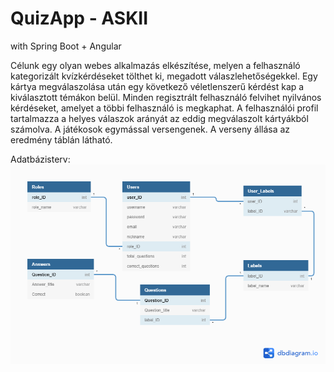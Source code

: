 # QuizApp - ASKII
with Spring Boot + Angular


Célunk   egy olyan   webes alkalmazás   elkészítése, melyen a felhasználó  kategorizált kvízkérdéseket tölthet ki, megadott válaszlehetőségekkel.
Egy kártya megválaszolása után egy következő véletlenszerű kérdést kap a kiválasztott témákon belül. 
Minden regisztrált felhasználó felvihet nyilvános kérdéseket, amelyet a többi felhasználó is megkaphat. 
A felhasználói profil tartalmazza a helyes válaszok arányát az eddig megválaszolt kártyákból számolva. A játékosok egymással versengenek. A verseny állása az eredmény táblán látható.


Adatbázisterv:
![Database plan image](images/QuizApp_DBplan.png)
